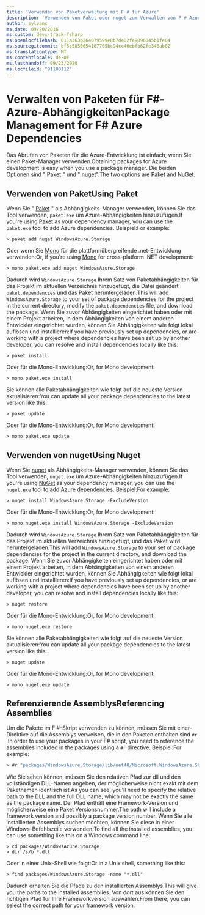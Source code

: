 ```yaml
---
title: 'Verwenden von Paketverwaltung mit F # für Azure'
description: 'Verwenden von Paket oder nuget zum Verwalten von F #-Azure-Abhängigkeiten'
author: sylvanc
ms.date: 09/20/2016
ms.custom: devx-track-fsharp
ms.openlocfilehash: 011a363b264079599e8b7d402fe9896045b1fe04
ms.sourcegitcommit: bf5c5850654187705bc94cc40ebfb62fe346ab02
ms.translationtype: MT
ms.contentlocale: de-DE
ms.lasthandoff: 09/23/2020
ms.locfileid: "91100112"
---
```

# <a name="package-management-for-f-azure-dependencies"></a><span data-ttu-id="d39f2-103">Verwalten von Paketen für F#-Azure-Abhängigkeiten</span><span class="sxs-lookup"><span data-stu-id="d39f2-103">Package Management for F# Azure Dependencies</span></span>

<span data-ttu-id="d39f2-104">Das Abrufen von Paketen für die Azure-Entwicklung ist einfach, wenn Sie einen Paket-Manager verwenden.</span><span class="sxs-lookup"><span data-stu-id="d39f2-104">Obtaining packages for Azure development is easy when you use a package manager.</span></span> <span data-ttu-id="d39f2-105">Die beiden Optionen sind " [Paket](https://fsprojects.github.io/Paket/) " und " [nuget](https://www.nuget.org/)".</span><span class="sxs-lookup"><span data-stu-id="d39f2-105">The two options are [Paket](https://fsprojects.github.io/Paket/) and [NuGet](https://www.nuget.org/).</span></span>

## <a name="using-paket"></a><span data-ttu-id="d39f2-106">Verwenden von Paket</span><span class="sxs-lookup"><span data-stu-id="d39f2-106">Using Paket</span></span>

<span data-ttu-id="d39f2-107">Wenn Sie " [Paket](https://fsprojects.github.io/Paket/) " als Abhängigkeits-Manager verwenden, können Sie das Tool verwenden, `paket.exe` um Azure-Abhängigkeiten hinzuzufügen.</span><span class="sxs-lookup"><span data-stu-id="d39f2-107">If you're using [Paket](https://fsprojects.github.io/Paket/) as your dependency manager, you can use the `paket.exe` tool to add Azure dependencies.</span></span> <span data-ttu-id="d39f2-108">Beispiel:</span><span class="sxs-lookup"><span data-stu-id="d39f2-108">For example:</span></span>

```console
> paket add nuget WindowsAzure.Storage
```

<span data-ttu-id="d39f2-109">Oder wenn Sie [Mono](https://www.mono-project.com/) für die plattformübergreifende .net-Entwicklung verwenden:</span><span class="sxs-lookup"><span data-stu-id="d39f2-109">Or, if you're using [Mono](https://www.mono-project.com/) for cross-platform .NET development:</span></span>

```console
> mono paket.exe add nuget WindowsAzure.Storage
```

<span data-ttu-id="d39f2-110">Dadurch wird `WindowsAzure.Storage` Ihrem Satz von Paketabhängigkeiten für das Projekt im aktuellen Verzeichnis hinzugefügt, die Datei geändert `paket.dependencies` und das Paket heruntergeladen.</span><span class="sxs-lookup"><span data-stu-id="d39f2-110">This will add `WindowsAzure.Storage` to your set of package dependencies for the project in the current directory, modify the `paket.dependencies` file, and download the package.</span></span> <span data-ttu-id="d39f2-111">Wenn Sie zuvor Abhängigkeiten eingerichtet haben oder mit einem Projekt arbeiten, in dem Abhängigkeiten von einem anderen Entwickler eingerichtet wurden, können Sie Abhängigkeiten wie folgt lokal auflösen und installieren:</span><span class="sxs-lookup"><span data-stu-id="d39f2-111">If you have previously set up dependencies, or are working with a project where dependencies have been set up by another developer, you can resolve and install dependencies locally like this:</span></span>

```console
> paket install
```

<span data-ttu-id="d39f2-112">Oder für die Mono-Entwicklung:</span><span class="sxs-lookup"><span data-stu-id="d39f2-112">Or, for Mono development:</span></span>

```console
> mono paket.exe install
```

<span data-ttu-id="d39f2-113">Sie können alle Paketabhängigkeiten wie folgt auf die neueste Version aktualisieren:</span><span class="sxs-lookup"><span data-stu-id="d39f2-113">You can update all your package dependencies to the latest version like this:</span></span>

```console
> paket update
```

<span data-ttu-id="d39f2-114">Oder für die Mono-Entwicklung:</span><span class="sxs-lookup"><span data-stu-id="d39f2-114">Or, for Mono development:</span></span>

```console
> mono paket.exe update
```

## <a name="using-nuget"></a><span data-ttu-id="d39f2-115">Verwenden von nuget</span><span class="sxs-lookup"><span data-stu-id="d39f2-115">Using Nuget</span></span>

<span data-ttu-id="d39f2-116">Wenn Sie [nuget](https://www.nuget.org/) als Abhängigkeits-Manager verwenden, können Sie das Tool verwenden, `nuget.exe` um Azure-Abhängigkeiten hinzuzufügen.</span><span class="sxs-lookup"><span data-stu-id="d39f2-116">If you're using [NuGet](https://www.nuget.org/) as your dependency manager, you can use the `nuget.exe` tool to add Azure dependencies.</span></span> <span data-ttu-id="d39f2-117">Beispiel:</span><span class="sxs-lookup"><span data-stu-id="d39f2-117">For example:</span></span>

```console
> nuget install WindowsAzure.Storage -ExcludeVersion
```

<span data-ttu-id="d39f2-118">Oder für die Mono-Entwicklung:</span><span class="sxs-lookup"><span data-stu-id="d39f2-118">Or, for Mono development:</span></span>

```console
> mono nuget.exe install WindowsAzure.Storage -ExcludeVersion
```

<span data-ttu-id="d39f2-119">Dadurch wird `WindowsAzure.Storage` Ihrem Satz von Paketabhängigkeiten für das Projekt im aktuellen Verzeichnis hinzugefügt, und das Paket wird heruntergeladen.</span><span class="sxs-lookup"><span data-stu-id="d39f2-119">This will add `WindowsAzure.Storage` to your set of package dependencies for the project in the current directory, and download the package.</span></span> <span data-ttu-id="d39f2-120">Wenn Sie zuvor Abhängigkeiten eingerichtet haben oder mit einem Projekt arbeiten, in dem Abhängigkeiten von einem anderen Entwickler eingerichtet wurden, können Sie Abhängigkeiten wie folgt lokal auflösen und installieren:</span><span class="sxs-lookup"><span data-stu-id="d39f2-120">If you have previously set up dependencies, or are working with a project where dependencies have been set up by another developer, you can resolve and install dependencies locally like this:</span></span>

```console
> nuget restore
```

<span data-ttu-id="d39f2-121">Oder für die Mono-Entwicklung:</span><span class="sxs-lookup"><span data-stu-id="d39f2-121">Or, for Mono development:</span></span>

```console
> mono nuget.exe restore
```

<span data-ttu-id="d39f2-122">Sie können alle Paketabhängigkeiten wie folgt auf die neueste Version aktualisieren:</span><span class="sxs-lookup"><span data-stu-id="d39f2-122">You can update all your package dependencies to the latest version like this:</span></span>

```console
> nuget update
```

<span data-ttu-id="d39f2-123">Oder für die Mono-Entwicklung:</span><span class="sxs-lookup"><span data-stu-id="d39f2-123">Or, for Mono development:</span></span>

```console
> mono nuget.exe update
```

## <a name="referencing-assemblies"></a><span data-ttu-id="d39f2-124">Referenzierende Assemblys</span><span class="sxs-lookup"><span data-stu-id="d39f2-124">Referencing Assemblies</span></span>

<span data-ttu-id="d39f2-125">Um die Pakete im F #-Skript verwenden zu können, müssen Sie mit einer-Direktive auf die Assemblys verweisen, die in den Paketen enthalten sind `#r` .</span><span class="sxs-lookup"><span data-stu-id="d39f2-125">In order to use your packages in your F# script, you need to reference the assemblies included in the packages using a `#r` directive.</span></span> <span data-ttu-id="d39f2-126">Beispiel:</span><span class="sxs-lookup"><span data-stu-id="d39f2-126">For example:</span></span>

```fsharp
> #r "packages/WindowsAzure.Storage/lib/net40/Microsoft.WindowsAzure.Storage.dll"
```

<span data-ttu-id="d39f2-127">Wie Sie sehen können, müssen Sie den relativen Pfad zur dll und den vollständigen DLL-Namen angeben, der möglicherweise nicht exakt mit dem Paketnamen identisch ist.</span><span class="sxs-lookup"><span data-stu-id="d39f2-127">As you can see, you'll need to specify the relative path to the DLL and the full DLL name, which may not be exactly the same as the package name.</span></span> <span data-ttu-id="d39f2-128">Der Pfad enthält eine Framework-Version und möglicherweise eine Paket Versionsnummer.</span><span class="sxs-lookup"><span data-stu-id="d39f2-128">The path will include a framework version and possibly a package version number.</span></span> <span data-ttu-id="d39f2-129">Wenn Sie alle installierten Assemblys suchen möchten, können Sie diese in einer Windows-Befehlszeile verwenden:</span><span class="sxs-lookup"><span data-stu-id="d39f2-129">To find all the installed assemblies, you can use something like this on a Windows command line:</span></span>

```console
> cd packages/WindowsAzure.Storage
> dir /s/b *.dll
```

<span data-ttu-id="d39f2-130">Oder in einer Unix-Shell wie folgt:</span><span class="sxs-lookup"><span data-stu-id="d39f2-130">Or in a Unix shell, something like this:</span></span>

```console
> find packages/WindowsAzure.Storage -name "*.dll"
```

<span data-ttu-id="d39f2-131">Dadurch erhalten Sie die Pfade zu den installierten Assemblys.</span><span class="sxs-lookup"><span data-stu-id="d39f2-131">This will give you the paths to the installed assemblies.</span></span> <span data-ttu-id="d39f2-132">Von dort aus können Sie den richtigen Pfad für Ihre Frameworkversion auswählen.</span><span class="sxs-lookup"><span data-stu-id="d39f2-132">From there, you can select the correct path for your framework version.</span></span>

